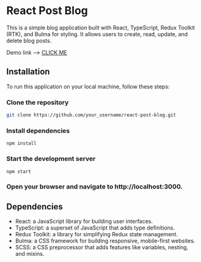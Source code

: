 # React Post Blog
This is a simple blog application built with React, TypeScript, Redux Toolkit (RTK), and Bulma for styling. It allows users to create, read, update, and delete blog posts.

Demo link --> [CLICK ME](https://xiimiik.github.io/Blog_React_App/)

## Installation
To run this application on your local machine, follow these steps:

### Clone the repository

```bash
git clone https://github.com/your_username/react-post-blog.git
```
### Install dependencies
```
npm install
```
### Start the development server
```
npm start
```
### Open your browser and navigate to http://localhost:3000.


## Dependencies
- React: a JavaScript library for building user interfaces.
- TypeScript: a superset of JavaScript that adds type definitions.
- Redux Toolkit: a library for simplifying Redux state management.
- Bulma: a CSS framework for building responsive, mobile-first websites.
- SCSS: a CSS preprocessor that adds features like variables, nesting, and mixins.